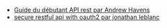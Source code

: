   - [Guide du débutant API rest par Andrew Havens](http://www.andrewhavens.com/posts/20/beginners-guide-to-creating-a-rest-api/)
  - [secure restful api with oauth2 par jonathan leblanc](http://fr.slideshare.net/jcleblanc/securing-restful-apis-using-oauth-2-and-openid-connect)
